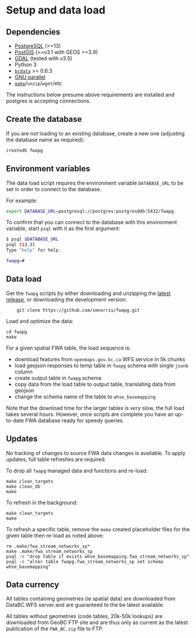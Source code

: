 # Setup and data load

## Dependencies

- [PostgreSQL](https://www.postgresql.org) (>=13)
- [PostGIS](https://postgis.net/) (>=v3.1 with GEOS >=3.9)
- [GDAL](https://gdal.org/index.html) (tested with v3.5)
- Python 3 
- [`bcdata`](https://github.com/smnorris/bcdata) >= 0.6.3
- [GNU parallel](https://www.gnu.org/software/parallel/)
- [`make`](https://www.gnu.org/software/make/)/`unzip`/`wget`/etc

The instructions below presume above requirements are installed and postgres is accepting connections.


## Create the database

If you are not loading to an existing database, create a new one (adjusting the database name as required):

```bash
createdb fwapg
```

## Environment variables

The data load script requires the environment variable `DATABASE_URL` to be set in order to connect to the database.

For example:

```bash
export DATABASE_URL=postgresql://postgres:postgres@db:5432/fwapg
```

To confirm that you can connect to the database with this environment variable, start `psql` with it as the first argument:

```bash
$ psql $DATABASE_URL
psql (13.3)
Type "help" for help.

fwapg=#
```

## Data load

Get the `fwapg` scripts by either downloading and unzipping the [latest release](https://github.com/smnorris/fwapg/releases), or downloading the development version:

        git clone https://github.com/smnorris/fwapg.git

Load and optimize the data:

    cd fwapg
    make

For a given spatial FWA table, the load sequence is:
- download features from `openmaps.gov.bc.ca` WFS service in 5k chunks
- load geojson responses to temp table in `fwapg` schema with single `jsonb` column
- create output table in `fwapg` schema
- copy data from the load table to output table, translating data from geojson
- change the schema name of the table to `whse_basemapping`

Note that the download time for the larger tables is *very* slow, the full load takes several hours.
However, once scripts are complete you have an up-to-date FWA database ready for speedy queries. 


## Updates

No tracking of changes to source FWA data changes is available. To apply updates, full table refreshes are required.

To drop all `fwapg` managed data and functions and re-load:

    make clean_targets
    make clean_db
    make

To refresh in the background:

    make clean_targets
    make

To refresh a specific table, remove the `make` created placeholder files for the given table then re-load as noted above:

    rm .make/fwa_stream_networks_sp*
    make .make/fwa_stream_networks_sp
    psql -c "drop table if exists whse_basemapping.fwa_stream_networks_sp"
    psql -c "alter table fwapg.fwa_stream_networks_sp set schema whse_basemapping"


## Data currency

All tables containing geometries (ie spatial data) are downloaded from DataBC WFS server and are guaranteed to the be latest available.

All tables without geometries (code tables, 20k-50k lookups) are downloaded from GeoBC FTP site and are thus only as current as the latest publication of the `FWA_BC.zip` file to FTP.